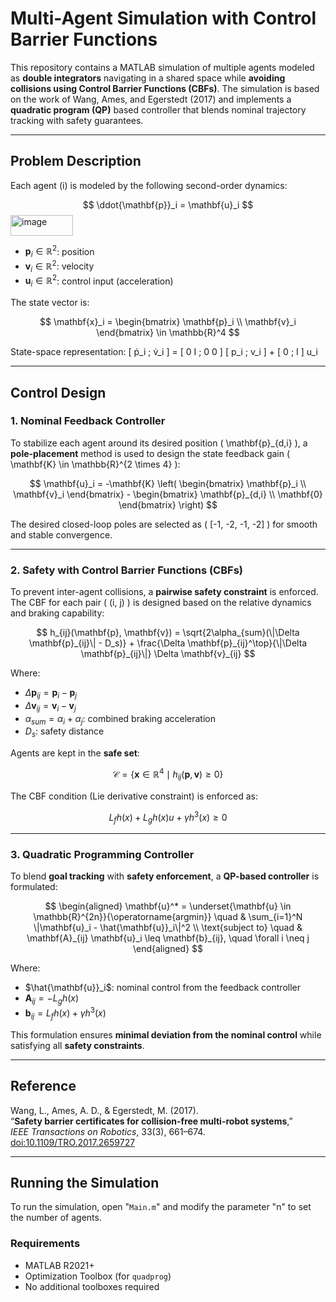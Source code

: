 # Multi-Agent Simulation with Control Barrier Functions

This repository contains a MATLAB simulation of multiple agents modeled as **double integrators** navigating in a shared space while **avoiding collisions using Control Barrier Functions (CBFs)**. The simulation is based on the work of Wang, Ames, and Egerstedt (2017) and implements a **quadratic program (QP)** based controller that blends nominal trajectory tracking with safety guarantees.

---

## Problem Description

Each agent \(i\) is modeled by the following second-order dynamics:

$$
\ddot{\mathbf{p}}_i = \mathbf{u}_i
$$
<img width="100" height="33" alt="image" src="https://github.com/user-attachments/assets/fff29b85-25db-4420-bb65-8fc2ff834fbc" />

- $\mathbf{p}_i \in \mathbb{R}^2$: position  
- $\mathbf{v}_i \in \mathbb{R}^2$: velocity  
- $\mathbf{u}_i \in \mathbb{R}^2$: control input (acceleration)  

The state vector is:

$$
\mathbf{x}_i = \begin{bmatrix} \mathbf{p}_i \\ \mathbf{v}_i \end{bmatrix} \in \mathbb{R}^4
$$

State-space representation:
    [ ṗ_i ; v̇_i ] = [ 0  I ; 0  0 ] [ p_i ; v_i ] + [ 0 ; I ] u_i

---

## Control Design

### 1. Nominal Feedback Controller

To stabilize each agent around its desired position \( \mathbf{p}_{d,i} \), a **pole-placement** method is used to design the state feedback gain \( \mathbf{K} \in \mathbb{R}^{2 \times 4} \):

$$
\mathbf{u}_i = -\mathbf{K} \left(
\begin{bmatrix} \mathbf{p}_i \\ \mathbf{v}_i \end{bmatrix} -
\begin{bmatrix} \mathbf{p}_{d,i} \\ \mathbf{0} \end{bmatrix}
\right)
$$

The desired closed-loop poles are selected as \( [-1, -2, -1, -2] \) for smooth and stable convergence.

---

### 2. Safety with Control Barrier Functions (CBFs)

To prevent inter-agent collisions, a **pairwise safety constraint** is enforced. The CBF for each pair \( (i, j) \) is designed based on the relative dynamics and braking capability:

$$
h_{ij}(\mathbf{p}, \mathbf{v}) =
\sqrt{2\alpha_{sum}(\|\Delta \mathbf{p}_{ij}\| - D_s)} +
\frac{\Delta \mathbf{p}_{ij}^\top}{\|\Delta \mathbf{p}_{ij}\|} \Delta \mathbf{v}_{ij}
$$

Where:
- $\Delta \mathbf{p}_{ij} = \mathbf{p}_i - \mathbf{p}_j$
- $\Delta \mathbf{v}_{ij} = \mathbf{v}_i - \mathbf{v}_j$
- $\alpha_{sum} = \alpha_i + \alpha_j$: combined braking acceleration
- $D_s$: safety distance

Agents are kept in the **safe set**:

$$
\mathcal{C} = \{\mathbf{x} \in \mathbb{R}^4 \mid h_{ij}(\mathbf{p}, \mathbf{v}) \geq 0 \}
$$

The CBF condition (Lie derivative constraint) is enforced as:

$$
L_f h(x) + L_g h(x) u + \gamma h^3(x) \geq 0
$$

---

### 3. Quadratic Programming Controller

To blend **goal tracking** with **safety enforcement**, a **QP-based controller** is formulated:

$$
\begin{aligned}
\mathbf{u}^* = \underset{\mathbf{u} \in \mathbb{R}^{2n}}{\operatorname{argmin}} \quad & \sum_{i=1}^N \|\mathbf{u}_i - \hat{\mathbf{u}}_i\|^2 \\
\text{subject to} \quad & \mathbf{A}_{ij} \mathbf{u}_i \leq \mathbf{b}_{ij}, \quad \forall i \neq j
\end{aligned}
$$

Where:
- $\hat{\mathbf{u}}_i$: nominal control from the feedback controller
- $\mathbf{A}_{ij} = -L_g h(x)$
- $\mathbf{b}_{ij} = L_f h(x) + \gamma h^3(x)$

This formulation ensures **minimal deviation from the nominal control** while satisfying all **safety constraints**.

---

## Reference

Wang, L., Ames, A. D., & Egerstedt, M. (2017).  
“**Safety barrier certificates for collision-free multi-robot systems**,”  
*IEEE Transactions on Robotics*, 33(3), 661–674.  
[doi:10.1109/TRO.2017.2659727](https://doi.org/10.1109/TRO.2017.2659727)

---

## Running the Simulation

To run the simulation, open "`Main.m`" and modify the parameter "n" to set the number of agents.
### Requirements
- MATLAB R2021+  
- Optimization Toolbox (for `quadprog`)  
- No additional toolboxes required
